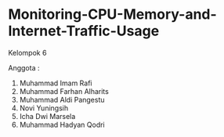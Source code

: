# Monitoring-CPU-Memory-and-Internet-Traffic-Usage

Kelompok 6

Anggota : 
1. Muhammad Imam Rafi
2. Muhammad Farhan Alharits
3. Muhammad Aldi Pangestu
4. Novi Yuningsih
5. Icha Dwi Marsela
6. Muhammad Hadyan Qodri

